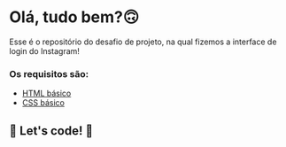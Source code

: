 # Olá, tudo bem?🙃

Esse é o repositório do desafio de projeto, na qual fizemos a interface de login do Instagram!

### Os requisitos são:

* [HTML básico](https://www.w3schools.com/html/)
* [CSS básico](https://developer.mozilla.org/pt-BR/docs/Web/CSS)

## 🚀 Let's code! 🚀
